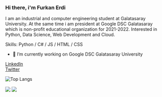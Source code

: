 ### Hi there, i'm Furkan Erdi

I am an industrial and computer engineering student at Galatasaray University. At the same time i am president at Google DSC Galatasaray which is non-profit educational organization for 2021-2022. Interested in Python, Data Science, Web Development and Cloud.

Skills: Python / C# / JS / HTML / CSS

- 🔭 I’m currently working on Google DSC Galatasaray University


[LinkedIn](https://www.linkedin.com/in/furkanerdi/)
<br>
[Twitter](https://twitter.com/erdthebard)
<br>

![Top Langs]()

<a>
  <img align="center" src="https://github-readme-stats.vercel.app/api/top-langs/?username=helizac&layout=compact&theme=dark" />
</a>
<a>
  <img align="center" src="https://github-readme-stats.vercel.app/api/pin/?username=helizac&repo=Classic-Cipher-Algorithms"/>
</a>
